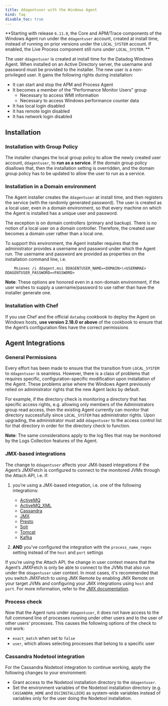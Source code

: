 ```yaml
---
title: ddagentuser with the Windows Agent
kind: faq
disable_toc: true
---
```


**Starting with release `6.11.0`, the Core and APM/Trace components of the Windows Agent run under the `ddagentuser` account, created at install time, instead of running on prior versions under the `LOCAL_SYSTEM` account. If enabled, the Live Process component still runs under `LOCAL_SYSTEM`. **

The user `ddagentuser` is created at install time for the Datadog Windows Agent. When installed on an Active Directory server, the username and password must be provided to the installer. The new user is a non-privileged user. It gains the following rights during installation:

* It can start and stop the APM and Process Agent
* It becomes a member of the “Performance Monitor Users” group
  * Necessary to access WMI information
  * Necessary to access Windows performance counter data
* It has local login disabled
* It has remote login disabled
* It has network login disabled

## Installation
### Installation with Group Policy

The installer changes the local group policy to allow the newly created user account, `ddagentuser`, to **run as a service**.  If the domain group policy disallows that, then the installation setting is overridden, and the domain group policy has to be updated to allow the user to run as a service.

### Installation in a Domain environment

The Agent installer creates the `ddagentuser` at install time, and then registers the service (with the randomly generated password). The user is created as a local user, even in a domain environment, so that every machine on which the Agent is installed has a unique user and password.

The exception is on domain controllers (primary and backup). There is no notion of a local user on a domain controller. Therefore, the created user becomes a domain user rather than a local one.

To support this environment, the Agent installer requires that the administrator provides a username and password under which the Agent run. The username and password are provided as properties on the installation command line, i.e.

```shell
	Msiexec /i ddagent.msi DDAGENTUSER_NAME=<DOMAIN>\<USERNMAE> DDAGENTUSER_PASSWORD=<PASSWORD>
```

**Note**: These options are honored even in a non-domain environment, if the user wishes to supply a username/password to use rather than have the installer generate one.

### Installation with Chef

If you use Chef and the official `datadog` cookbook to deploy the Agent on Windows hosts, **use version 2.18.0 or above** of the cookbook to ensure that the Agent’s configuration files have the correct permissions

## Agent Integrations

### General Permissions

Every effort has been made to ensure that the transition from `LOCAL_SYSTEM` to `ddagentuser` is seamless. However, there is a class of problems that  requires specific, configuration-specific modification upon installation of the Agent. These problems arise where the Windows Agent previously relied on administrator rights that the new Agent lacks by default.

For example, if the directory check is monitoring a directory that has specific access rights, e.g. allowing only members of the Administrators group read access, then the existing Agent currently can monitor that directory successfully since `LOCAL_SYSTEM` has administrator rights. Upon upgrading, the administrator must add `ddagentuser` to the access control list for that directory in order for the directory check to function.

**Note**: The same considerations apply to the log files that may be monitored by the Logs Collection features of the Agent.

### JMX-based integrations

The change to `ddagentuser` affects your JMX-based integrations if the Agent’s JMXFetch is configured to connect to the monitored JVMs through the Attach API, i.e. if:

1. you’re using a JMX-based integration, i.e. one of the following integrations:
   * [ActiveMQ][1]
   * [ActiveMQ_XML][2]
   * [Cassandra][3]
   * [JMX][4]
   * [Presto][5]
   * [Solr][6]
   * [Tomcat][7]
   * [Kafka][8]

2. **AND** you’ve configured the integration with the `process_name_regex` setting instead of the `host` and `port` settings

If you’re using the Attach API, the change in user context means that the Agent’s JMXFetch is only be able to connect to the JVMs that also run under the `ddagentuser` user context. In most cases, it's recommended that you switch JMXFetch to using JMX Remote by enabling JMX Remote on your target JVMs and configuring your JMX integrations using `host` and `port`. For more information, refer to the [JMX documentation][4].

### Process check

Now that the Agent runs under `ddagentuser`, it does not have access to the full command line of processes running under other users and to the user of other users’ processes. This causes the following options of the check to not work:

* `exact_match` when set to `false`
* `user`, which allows selecting processes that belong to a specific user

### Cassandra Nodetool integration

For the Cassandra Nodetool integration to continue working, apply the following changes to your environment:

* Grant access to the Nodetool installation directory to the `ddagentuser`.
* Set the environment variables of the Nodetool installation directory (e.g. `CASSANDRA_HOME` and `DSCINSTALLDIR`) as system-wide variables instead of variables only for the user doing the Nodetool installation.

[1]: /integrations/activemq
[2]: /integrations/activemq/#activemq-xml-integration
[3]: /integrations/cassandra
[4]: /integrations/java
[5]: /integrations/presto
[6]: /integrations/solr
[7]: /integrations/tomcat
[8]: /integrations/kafka
